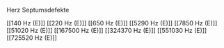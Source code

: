 Herz Septumsdefekte

[[140 Hz (E)]]
[[220 Hz (E)]]
[[650 Hz (E)]]
[[5290 Hz (E)]]
[[7850 Hz (E)]]
[[51020 Hz (E)]]
[[167500 Hz (E)]]
[[324370 Hz (E)]]
[[551030 Hz (E)]]
[[725520 Hz (E)]]